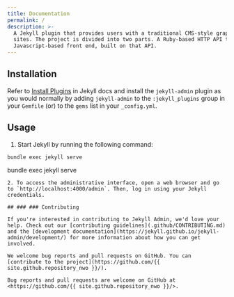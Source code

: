 ```yaml
---
title: Documentation
permalink: /
description: >-
  A Jekyll plugin that provides users with a traditional CMS-style graphical interface to author content and administer Jekyll
  sites. The project is divided into two parts. A Ruby-based HTTP API that handles Jekyll and filesystem operations, and a
  Javascript-based front end, built on that API.
---
```


## Installation

Refer to [Install Plugins](https://jekyllrb.com/docs/plugins/#installing-a-plugin) in Jekyll docs and install the `jekyll-admin`
plugin as you would normally by adding `jekyll-admin` to the `:jekyll_plugins` group in your `Gemfile` (or) to the `gems` list
in your `_config.yml`.

## Usage

1. Start Jekyll by running the following command:

```
bundle exec jekyll serve
```
bundle exec jekyll serve
```
2. To access the administrative interface, open a web browser and go to `http://localhost:4000/admin`. Then, log in using your Jekyll credentials.

## ### ### Contributing

If you're interested in contributing to Jekyll Admin, we'd love your help. Check out our [contributing guidelines](.github/CONTRIBUTING.md) and the [development documentation](https://jekyll.github.io/jekyll-admin/development/) for more information about how you can get involved.

We welcome bug reports and pull requests on GitHub. You can [contribute to the project](https://github.com/{{ site.github.repository_nwo }}/).

Bug reports and pull requests are welcome on GitHub at <https://github.com/{{ site.github.repository_nwo }}/>.
